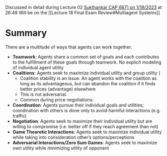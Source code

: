 
Discussed in detail during Lecture 02  [Sukthankar CAP 6671 on 1/18/2023](https://ucf.hosted.panopto.com/Panopto/Pages/Viewer.aspx?id=5fa6aa84-0fd1-4c46-a8c2-af8100e2493a) at 26:48
Will be on the [[Lecture 18 Final Exam Review#Multiagent Systems]]

# Summary
There are a multitude of ways that agents can work together.

- **Teamwork**: Agents share a common set of goals and each contributes to the fulfillment of these goals through teamwork. No explicit modeling of individual agent utility
- **Coalitions**: Agents seek to maximize individual utility and group utility (
	- Coalition stability is an issue: An agent works with the coalition as long as its advantageous, but can abandon the coalition if it finds better prices (advantage) elsewhere
	- This is not adversarial. 
	- Common during price negotiations: 
- **Coordination**: Agents pursue their individual goals and utilities; coordination with others is done only to avoid harmful interactions (e.g. traffic) 
- **Negotiation**: Agents seek to maximize their individual utility but are willing to compromise (i.e. better off if they reach agreement than not) 
- **Game Theoretic Interactions**: Agents seek to maximize individual utility while taking into consideration other’s options/perceptions 
- **Adversarial Interactions/Zero Sum Games**: Agents seek to maximize own utility while minimizing utility of opponent